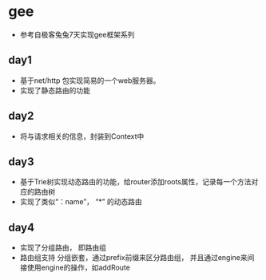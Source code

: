 # gee

- 参考自极客兔兔7天实现gee框架系列

## day1
- 基于net/http 包实现简易的一个web服务器。
- 实现了静态路由的功能


## day2
- 将与请求相关的信息，封装到Context中


## day3
- 基于Trie树实现动态路由的功能，给router添加roots属性，记录每一个方法对应的路由树
- 实现了类似“：name”， “*” 的动态路由

## day4
- 实现了分组路由， 即路由组
- 路由组支持 分组嵌套，通过prefix前缀来区分路由组， 并且通过engine来间接使用engine的操作，如addRoute


